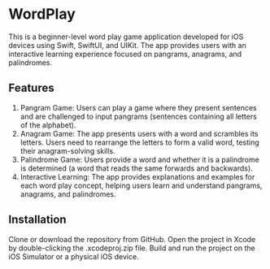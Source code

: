 # WordPlay
This is a beginner-level word play game application developed for iOS devices using Swift, SwiftUI, and UIKit. The app provides users with an interactive learning experience focused on pangrams, anagrams, and palindromes.

## Features

1. Pangram Game: Users can play a game where they present sentences and are challenged to input pangrams (sentences containing all letters of the alphabet).
2. Anagram Game: The app presents users with a word and scrambles its letters. Users need to rearrange the letters to form a valid word, testing their anagram-solving skills.
3. Palindrome Game: Users provide a word and whether it is a palindrome is determined (a word that reads the same forwards and backwards).
4. Interactive Learning: The app provides explanations and examples for each word play concept, helping users learn and understand pangrams, anagrams, and palindromes.

## Installation

Clone or download the repository from GitHub.
Open the project in Xcode by double-clicking the .xcodeproj.zip file.
Build and run the project on the iOS Simulator or a physical iOS device.
